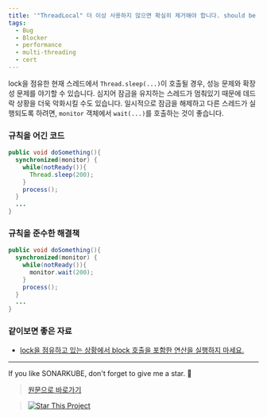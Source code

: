 ```yaml
---
title: '"ThreadLocal" 더 이상 사용하지 않으면 확실히 제거해야 합니다. should be cleaned up when no longer used'
tags:
  - Bug
  - Blocker
  - performance
  - multi-threading
  - cert
---
```


lock을 점유한 현재 스레드에서 `Thread.sleep(...)`이 호출될 경우, 성능 문제와 확장성 문제를 야기할 수 있습니다.
심지어 잠금을 유지하는 스레드가 멈춰있기 때문에 데드락 상황을 더욱 악화시킬 수도 있습니다.
일시적으로 잠금을 해제하고 다른 스레드가 실행되도록 하려면, `monitor` 객체에서 `wait(...)`를 호출하는 것이 좋습니다.

### 규칙을 어긴 코드

```java
public void doSomething(){
  synchronized(monitor) {
    while(notReady()){
      Thread.sleep(200);
    }
    process();
  }
  ...
}
```

### 규칙을 준수한 해결책

```java
public void doSomething(){
  synchronized(monitor) {
    while(notReady()){
      monitor.wait(200);
    }
    process();
  }
  ...
}
```

### 같이보면 좋은 자료

- [lock을 점유하고 있는 상황에서 block 호출을 포함한 연산을 실행하지 마세요.](https://wiki.sei.cmu.edu/confluence/display/java/LCK09-J.+Do+not+perform+operations+that+can+block+while+holding+a+lock)

---

If you like SONARKUBE, don't forget to give me a star. :star2:

> [원문으로 바로가기](https://rules.sonarsource.com/java/RSPEC-2276)

> [![Star This Project](https://img.shields.io/github/stars/kantabile/sonarkube.svg?label=Stars&style=social)](https://github.com/kantabile/sonarkube)

